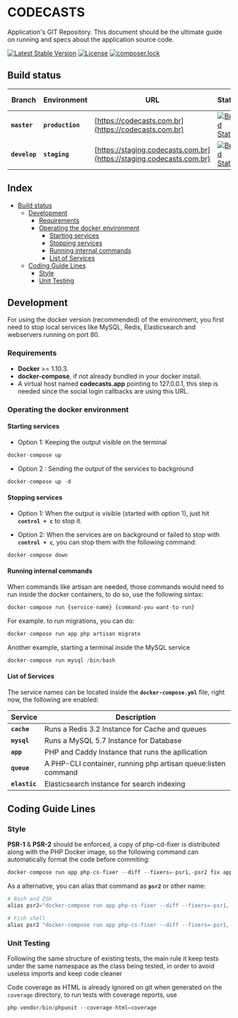 # CODECASTS

Application's GIT Repository.
This document should be the ultimate guide on running and specs about the application source code.

[![Latest Stable Version](https://poser.pugx.org/codecasts/codecasts/v/stable)](https://packagist.org/packages/codecasts/codecasts) [![License](https://poser.pugx.org/codecasts/codecasts/license)](https://packagist.org/packages/codecasts/codecasts) [![composer.lock](https://poser.pugx.org/codecasts/codecasts/composerlock)](https://packagist.org/packages/codecasts/codecasts)

## Build status

| Branch        | Environment      | URL                                                                                 | Status                                                                                                                                     | Test Coverage                                                                                                                      | Code Style                                                                                                |
|---------------|------------------|-------------------------------------------------------------------------------------|--------------------------------------------------------------------------------------------------------------------------------------------|------------------------------------------------------------------------------------------------------------------------------------|-----------------------------------------------------------------------------------------------------------|
| **`master`**  | **`production`** | [https://codecasts.com.br](https://codecasts.com.br)                                | [![Build Status](https://travis-ci.org/codecasts/codecasts.svg?branch=master)](https://travis-ci.org/codecasts/codecasts)                  | [![coverage](https://codecov.io/gh/codecasts/codecasts/branch/master/graph/badge.svg)](https://codecov.io/gh/codecasts/codecasts)  | [![StyleCI](https://styleci.io/repos/68968265/shield?branch=master)](https://styleci.io/repos/68968265)   |
| **`develop`** | **`staging`**    | [https://staging.codecasts.com.br](https://staging.codecasts.com.br)                | [![Build Status](https://travis-ci.org/codecasts/codecasts.svg?branch=develop)](https://travis-ci.org/codecasts/codecasts)                 | [![coverage](https://codecov.io/gh/codecasts/codecasts/branch/develop/graph/badge.svg)](https://codecov.io/gh/codecasts/codecasts) | [![StyleCI](https://styleci.io/repos/68968265/shield?branch=develop)](https://styleci.io/repos/68968265)  |


## Index

* [Build status](#build-status)
  * [Development](#development)
    * [Requirements](#requirements)
    * [Operating the docker environment](#operating-the-docker-environment)
      * [Starting services](#starting-services)
      * [Stopping services](#stopping-services)
      * [Running internal commands](#running-internal-commands)
      * [List of Services](#list-of-services)
  * [Coding Guide Lines](#coding-guide-lines)
    * [Style](#style)
    * [Unit Testing](#unit-testing)

## Development
For using the docker version (recommended) of the environment, you first need to stop local
services like MySQL, Redis, Elasticsearch and webservers running on port 80.

### Requirements

- **Docker** >= 1.10.3.
- **docker-compose**, if not already bundled in your docker install.
- A virtual host named **codecasts.app** pointing to 127.0.0.1, this step is needed since the social login callbacks are using this URL.

### Operating the docker environment

#### Starting services

- Option 1: Keeping the output visible on the terminal
```php
docker-compose up
```

- Option 2 : Sending the output of the services to background
```php
docker-compose up -d
```

#### Stopping services

- Option 1: When the output is visible (started with option 1), just hit **`control + c`** to stop it.

- Option 2: When the services are on background or failed to stop with **`control + c`**, you can stop them with the following command:
```php
docker-compose down
```

#### Running internal commands

When commands like artisan are needed, those commands would need to run inside the docker containers, to do so, use the following sintax:

```php
docker-compose run {service-name} {command-you-want-to-run}
```

For example. to run migrations, you can do:

```php
docker-compose run app php artisan migrate
```

Another example, starting a terminal inside the MySQL service

```php
docker-compose run mysql /bin/bash
```

#### List of Services
The service names can be located inside the **`docker-compose.yml`** file, right now, the following are enabled:

| Service       | Description                                                   |
|---------------|---------------------------------------------------------------|
| **`cache`**   | Runs a Redis 3.2 Instance for Cache and queues                |
| **`mysql`**   | Runs a MySQL 5.7 Instance for Database                        |
| **`app`**     | PHP and Caddy Instance that runs the apllication              |
| **`queue`**   | A PHP-CLI container, running php artisan queue:listen command |
| **`elastic`** | Elasticsearch instance for search indexing                    |


## Coding Guide Lines

### Style
**PSR-1** & **PSR-2** should be enforced, a copy of php-cd-fixer is distributed along with the PHP Docker image, so the following command can automatically format the code before commiting:

```php
docker-compose run app php-cs-fixer --diff --fixers=-psr1,-psr2 fix app
```

As a alternative, you can alias that command as **`psr2`** or other name:

```php
# Bash and ZSH
alias psr2="docker-compose run app php-cs-fixer --diff --fixers=-psr1,-psr2 fix"

# Fish shell
alias psr2 "docker-compose run app php-cs-fixer --diff --fixers=-psr1,-psr2 fix"
```

### Unit Testing
Following the same structure of existing tests, the main rule it keep tests under the same namespace as the class being tested, in order to avoid useless imports and keep code cleaner

Code coverage as HTML is already ignored on git when generated on the `coverage` directory, to run tests with coverage reports, use

```php
php vendor/bin/phpunit --coverage-html=coverage
```
